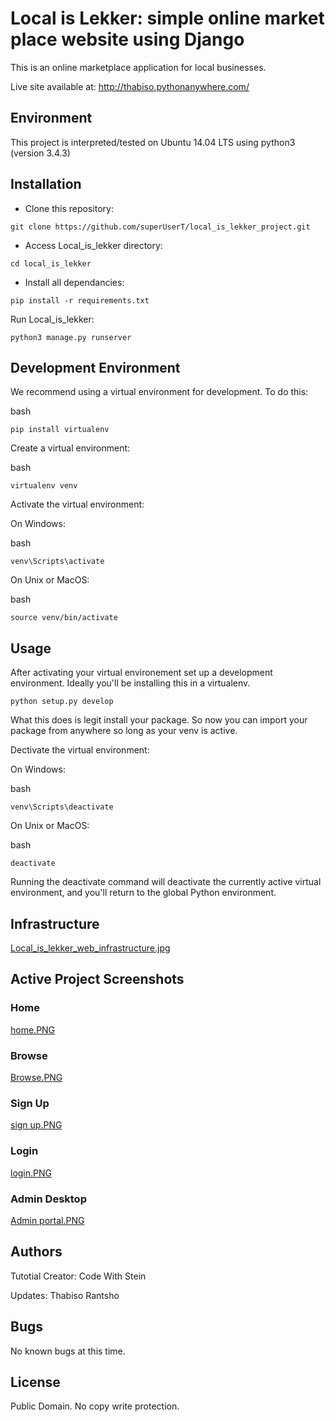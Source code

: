# Local is Lekker: simple online market place website using Django

This is an online marketplace application for local businesses.

Live site available at: <http://thabiso.pythonanywhere.com/>

## Environment

This project is interpreted/tested on Ubuntu 14.04 LTS using python3 (version 3.4.3)

## Installation

* Clone this repository:

```
git clone https://github.com/superUserT/local_is_lekker_project.git
```

* Access Local_is_lekker directory:

```
cd local_is_lekker
```

* Install all dependancies:

```
pip install -r requirements.txt
```

Run Local_is_lekker:

```
python3 manage.py runserver
```

## Development Environment

We recommend using a virtual environment for development. To do this:

bash

```
pip install virtualenv
```

Create a virtual environment:

bash

```
virtualenv venv
```

Activate the virtual environment:

On Windows:

bash

```
venv\Scripts\activate
```

On Unix or MacOS:

bash

```
source venv/bin/activate
```

## Usage

After activating your virtual environement set up a development environment. Ideally you'll be installing this in a virtualenv.

```
python setup.py develop
```

What this does is legit install your package. So now you can import your package from anywhere so long as your venv is active.

Dectivate the virtual environment:

On Windows:

bash

```
venv\Scripts\deactivate
```

On Unix or MacOS:

bash

```
deactivate
```

Running the deactivate command will deactivate the currently active virtual environment, and you'll return to the global Python environment.

## Infrastructure
[
Local_is_lekker_web_infrastructure.jpg](https://drive.google.com/file/d/1exw0KQaW0DQ8Qke4HXsqkU69rHx2b9OX/view?usp=drive_link)

## Active Project Screenshots

### Home

[home.PNG](https://drive.google.com/file/d/1MvB7uaLEElOSKHrdhaDlzE-YSTF97D5W/view?usp=drive_link)

### Browse

[Browse.PNG](https://drive.google.com/file/d/1v7p7ZB30XARCxociVUOdP7PMT4_CN1EA/view?usp=drive_link)

### Sign Up

[sign up.PNG](https://drive.google.com/file/d/14tQuKkhUd_h7i7JdqhEbQZDhB8Tcwznf/view?usp=drive_link)

### Login

[login.PNG](https://drive.google.com/file/d/1zoW15LVVgvqe9A4ikZ_BcR1ZgXRvJNAQ/view?usp=drive_link)

### Admin Desktop

[Admin portal.PNG](https://drive.google.com/file/d/1gDqXaiL8-HAu2qqVKNAQvuzQal1c42TK/view?usp=drive_link)

## Authors

Tutotial Creator:
Code With Stein

Updates:
Thabiso Rantsho

## Bugs

No known bugs at this time.

## License

Public Domain. No copy write protection.
